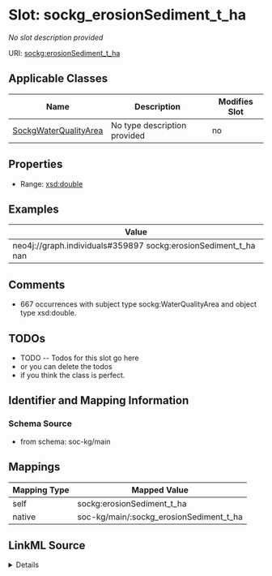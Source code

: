 

# Slot: sockg_erosionSediment_t_ha


_No slot description provided_





URI: [sockg:erosionSediment_t_ha](http://www.semanticweb.org/sockg/ontologies/2024/0/soil-carbon-ontology/erosionSediment_t_ha)



<!-- no inheritance hierarchy -->





## Applicable Classes

| Name | Description | Modifies Slot |
| --- | --- | --- |
| [SockgWaterQualityArea](../classes/SockgWaterQualityArea.md) | No type description provided |  no  |







## Properties

* Range: [xsd:double](http://www.w3.org/2001/XMLSchema#double)






## Examples

| Value |
| --- |
| neo4j://graph.individuals#359897 sockg:erosionSediment_t_ha nan |

## Comments

* 667 occurrences with subject type sockg:WaterQualityArea and object type xsd:double.

## TODOs

* TODO -- Todos for this slot go here
* or you can delete the todos
* if you think the class is perfect.

## Identifier and Mapping Information







### Schema Source


* from schema: soc-kg/main




## Mappings

| Mapping Type | Mapped Value |
| ---  | ---  |
| self | sockg:erosionSediment_t_ha |
| native | soc-kg/main/:sockg_erosionSediment_t_ha |




## LinkML Source

<details>
```yaml
name: sockg_erosionSediment_t_ha
description: No slot description provided
todos:
- TODO -- Todos for this slot go here
- or you can delete the todos
- if you think the class is perfect.
comments:
- 667 occurrences with subject type sockg:WaterQualityArea and object type xsd:double.
examples:
- value: neo4j://graph.individuals#359897 sockg:erosionSediment_t_ha nan
from_schema: soc-kg/main
rank: 1000
slot_uri: sockg:erosionSediment_t_ha
alias: sockg_erosionSediment_t_ha
domain_of:
- sockg_WaterQualityArea
range: double

```
</details>